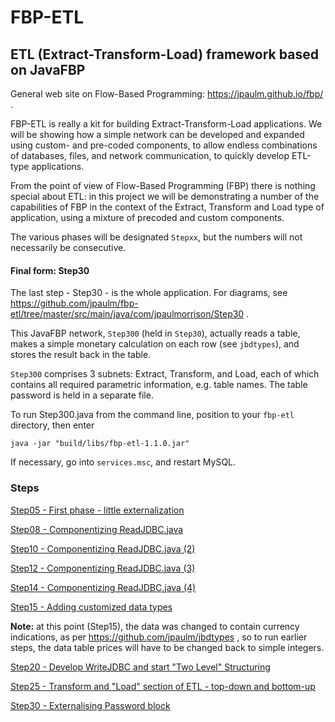 FBP-ETL
=======

## ETL (Extract-Transform-Load) framework based on JavaFBP

General web site on Flow-Based Programming: https://jpaulm.github.io/fbp/ .

FBP-ETL is really a kit for building Extract-Transform-Load applications.  We will be showing how a simple network can be developed and expanded using custom- and pre-coded components, to allow endless combinations of databases, files, and network communication, to quickly develop ETL-type applications. 

From the point of view of Flow-Based Programming (FBP) there is nothing special about ETL:  in this project we will be demonstrating a number of the capabilities of FBP in the context of the Extract, Transform and Load type of application, using a mixture of precoded and custom components.

The various phases will be designated `Stepxx`, but the numbers will not necessarily be consecutive.

#### Final form: Step30

The last step - Step30 - is the whole application.  For diagrams, see https://github.com/jpaulm/fbp-etl/tree/master/src/main/java/com/jpaulmorrison/Step30 .  

This JavaFBP network, `Step300` (held in `Step30`), actually reads a table, makes a simple monetary calculation on each row (see `jbdtypes`), and stores the result back in the table.

`Step300` comprises 3 subnets: Extract, Transform, and Load, each of which contains all required parametric information, e.g. table names.  The table password is held in a separate file.

To run Step300.java from the command line, position to your `fbp-etl` directory, then enter

<!-- `mvn dependency:purge-local-repository clean install`  

to create and populate the `target\classes` directory,  then do a `cd` to position to your `target\classes` directory. 

Then enter -->

`java -jar "build/libs/fbp-etl-1.1.0.jar"`  

If necessary, go into `services.msc`, and restart MySQL.

### Steps

[Step05 - First phase - little externalization](src/main/java/com/jpaulmorrison/Step05/)

[Step08 - Componentizing ReadJDBC.java](src/main/java/com/jpaulmorrison/Step08/)

[Step10 - Componentizing ReadJDBC.java (2)](src/main/java/com/jpaulmorrison/Step10/)

[Step12 - Componentizing ReadJDBC.java (3)](src/main/java/com/jpaulmorrison/Step12/)

[Step14 - Componentizing ReadJDBC.java (4)](src/main/java/com/jpaulmorrison/Step14/)

[Step15 - Adding customized data types](src/main/java/com/jpaulmorrison/Step15/)

**Note:** at this point (Step15), the data was changed to contain currency indications, as per https://github.com/jpaulm/jbdtypes , so to run earlier steps, the data table prices will have to be changed back to simple integers.

[Step20 - Develop WriteJDBC and start "Two Level" Structuring](src/main/java/com/jpaulmorrison/Step20/)

[Step25 - Transform and "Load" section of ETL - top-down and bottom-up](src/main/java/com/jpaulmorrison/Step25/)

[Step30 - Externalising Password block](src/main/java/com/jpaulmorrison/Step30/)



